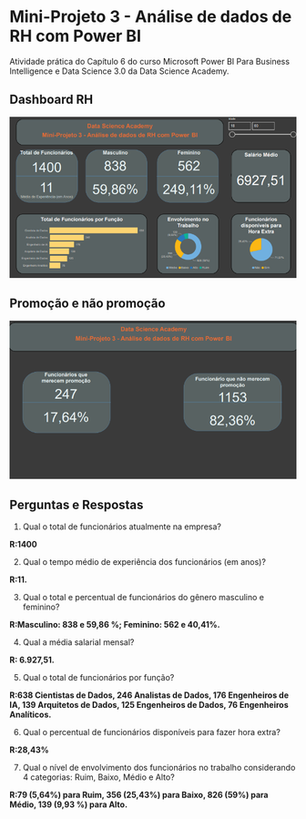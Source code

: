 
# Mini-Projeto 3 - Análise de dados de RH com Power BI


Atividade prática do Capítulo 6 do curso Microsoft Power BI Para Business Intelligence e Data Science 3.0 da Data Science Academy.


## Dashboard RH
![Gráfico de Vendas](images/pb1.png)


## Promoção e não promoção
![Gráfico de Vendas](images/pb2.png)


## Perguntas e Respostas


1.  Qual o total de funcionários atualmente na empresa?  

 **R:1400**
    
2.  Qual o tempo médio de experiência dos funcionários (em anos)?  

**R:11.**
    
3.  Qual o total e percentual de funcionários do gênero masculino e feminino?  

**R:Masculino: 838 e 59,86 %; Feminino: 562 e 40,41%.**
    
4.  Qual a média salarial mensal?  

**R: 6.927,51.**
    
5.  Qual o total de funcionários por função?  

 **R:638 Cientistas de Dados, 246 Analistas de Dados, 176 Engenheiros de IA, 139 Arquitetos de Dados, 125 Engenheiros de Dados, 76 Engenheiros Analíticos.**
    
6.  Qual o percentual de funcionários disponíveis para fazer hora extra?  

**R:28,43%**
    
7.  Qual o nível de envolvimento dos funcionários no trabalho considerando 4 categorias: Ruim, Baixo, Médio e Alto? 

**R:79 (5,64%) para Ruim, 356 (25,43%) para Baixo, 826 (59%) para Médio, 139 (9,93 %) para Alto.** 
    
